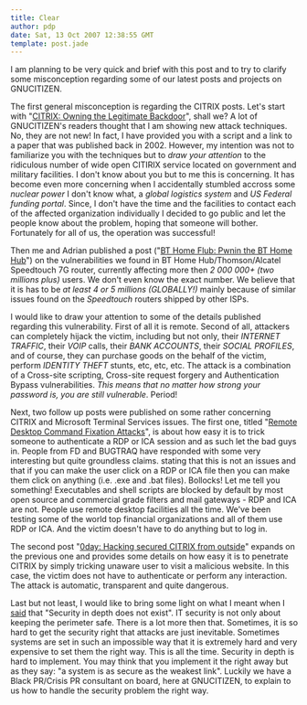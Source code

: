 ```yaml
---
title: Clear
author: pdp
date: Sat, 13 Oct 2007 12:38:55 GMT
template: post.jade
---
```


I am planning to be very quick and brief with this post and to try to clarify some misconception regarding some of our latest posts and projects on GNUCITIZEN.

The first general misconception is regarding the CITRIX posts. Let's start with "[CITRIX: Owning the Legitimate Backdoor](/blog/citrix-owning-the-legitimate-backdoor/)", shall we? A lot of GNUCITIZEN's readers thought that I am showing new attack techniques. No, they are not new! In fact, I have provided you with a script and a link to a paper that was published back in 2002. However, my intention was not to familiarize you with the techniques but to _draw your attention_ to the ridiculous number of wide open CITIRIX service located on government and military facilities. I don't know about you but to me this is concerning. It has become even more concerning when I accidentally stumbled accross some _nuclear power_ I don't know what, a _global logistics system_ and _US Federal funding portal_. Since, I don't have the time and the facilities to contact each of the affected organization individually I decided to go public and let the people know about the problem, hoping that someone will bother. Fortunately for all of us, the operation was successful!

Then me and Adrian published a post ("[BT Home Flub: Pwnin the BT Home Hub](/blog/bt-home-flub-pwnin-the-bt-home-hub)") on the vulnerabilities we found in BT Home Hub/Thomson/Alcatel Speedtouch 7G router, currently affecting more then _2 000 000+ (two millions plus)_ users. We don't even know the exact number. We believe that it is has to be _at least 4 or 5 millions (GLOBALLY!)_ mainly because of similar issues found on the _Speedtouch_ routers shipped by other ISPs.

I would like to draw your attention to some of the details published regarding this vulnerability. First of all it is remote. Second of all, attackers can completely hijack the victim, including but not only, their _INTERNET TRAFFIC_, their _VOIP_ calls, their _BANK ACCOUNTS_, their _SOCIAL PROFILES_, and of course, they can purchase goods on the behalf of the victim, perform _IDENTITY THEFT_ stunts, etc, etc, etc. The attack is a combination of a Cross-site scripting, Cross-site request forgery and Authentication Bypass vulnerabilities. _This means that no matter how strong your password is, you are still vulnerable_. Period!

Next, two follow up posts were published on some rather concerning CITRIX and Microsoft Terminal Services issues. The first one, titled "[Remote Desktop Command Fixation Attacks](/blog/remote-desktop-command-fixation-attacks)", is about how easy it is to trick someone to authenticate a RDP or ICA session and as such let the bad guys in. People from FD and BUGTRAQ have responded with some very interesting but quite groundless claims. stating that this is not an issues and that if you can make the user click on a RDP or ICA file then you can make them click on anything (i.e. .exe and .bat files). Bollocks! Let me tell you something! Executables and shell scripts are blocked by default by most open source and commercial grade filters and mail gateways - RDP and ICA are not. People use remote desktop facilities all the time. We've been testing some of the world top financial organizations and all of them use RDP or ICA. And the victim doesn't have to do anything but to log in.

The second post "[0day: Hacking secured CITRIX from outside](/blog/0day-hacking-secured-citrix-from-outside)" expands on the previous one and provides some details on how easy it is to penetrate CITRIX by simply tricking unaware user to visit a malicious website. In this case, the victim does not have to authenticate or perform any interaction. The attack is automatic, transparent and quite dangerous.

Last but not least, I would like to bring some light on what I meant when I [said](/blog/remote-desktop-command-fixation-attacks) that "Security in depth does not exist". IT security is not only about keeping the perimeter safe. There is a lot more then that. Sometimes, it is so hard to get the security right that attacks are just inevitable. Sometimes systems are set in such an impossible way that it is extremely hard and very expensive to set them the right way. This is all the time. Security in depth is hard to implement. You may think that you implement it the right away but as they say: "a system is as secure as the weakest link". Luckily we have a Black PR/Crisis PR consultant on board, here at GNUCITIZEN, to explain to us how to handle the security problem the right way.
